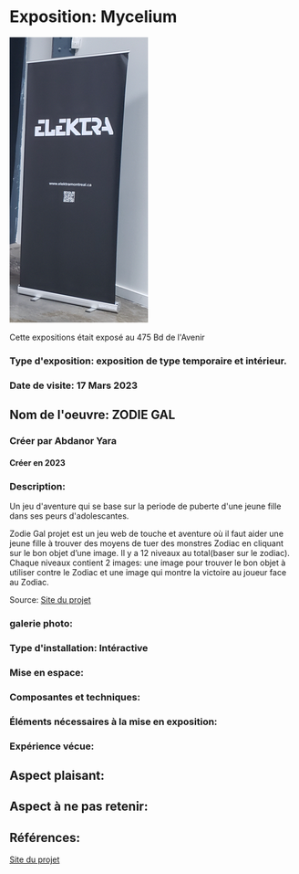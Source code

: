 # Exposition: Mycelium

![banière elektra](/BIAN/Medias/entree_elektra.png)

Cette expositions était exposé au 475 Bd de l'Avenir

### Type d'exposition: exposition de type temporaire et intérieur.

### Date de visite: 17 Mars 2023

## Nom de l'oeuvre: ZODIE GAL




### Créer par Abdanor Yara
#### Créer en 2023

### Description: 
Un jeu d'aventure qui se base sur la periode de puberte d'une jeune fille dans ses peurs d'adolescantes.

Zodie Gal projet est un jeu web de touche et aventure où il faut aider une jeune fille à trouver des moyens de tuer des monstres Zodiac en cliquant sur le bon objet d’une image. Il y a 12 niveaux au total(baser sur le zodiac). Chaque niveaux contient 2 images: une image pour trouver le bon objet à utiliser contre le Zodiac et une image qui montre la victoire au joueur face au Zodiac.

Source: [Site du projet](https://tim-montmorency.com/2023/projets/Zodie-Gal/docs/web/index.html)

### galerie photo:



### Type d'installation: Intéractive 


### Mise en espace:



### Composantes et techniques: 



### Éléments nécessaires à la mise en exposition:



### Expérience vécue:



## Aspect plaisant:



## Aspect à ne pas retenir:



## Références:

[Site du projet](https://tim-montmorency.com/2023/projets/Zodie-Gal/docs/web/index.html)
